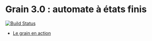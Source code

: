 Grain 3.0 : automate à états finis
==================================

[![Build Status](https://travis-ci.org/InriaMecsci/automate-etats-finis-multiple-3.png?branch=master)](https://travis-ci.org/InriaMecsci/automate-etats-finis-multiple-3)

* [Le grain en action](http://inriamecsci.github.com/#!/grains/automate-etats-finis-multiple-3)
